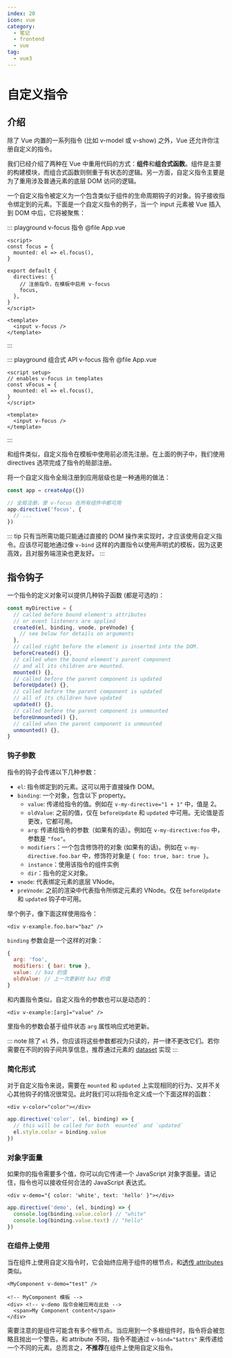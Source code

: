 ```yaml
---
index: 20
icon: vue
category:
  - 笔记
  - frontend
  - vue
tag:
  - vue3
---
```


# 自定义指令

## 介绍

除了 Vue 内置的一系列指令 (比如 v-model 或 v-show) 之外，Vue 还允许你注册自定义的指令。

我们已经介绍了两种在 Vue 中重用代码的方式：**组件**和**组合式函数**。组件是主要的构建模块，而组合式函数则侧重于有状态的逻辑。另一方面，自定义指令主要是为了重用涉及普通元素的底层 DOM 访问的逻辑。

一个自定义指令被定义为一个包含类似于组件的生命周期钩子的对象。钩子接收指令绑定到的元素。下面是一个自定义指令的例子，当一个 input 元素被 Vue 插入到 DOM 中后，它将被聚焦：

::: playground v-focus 指令
@file App.vue

```vue
<script>
const focus = {
  mounted: el => el.focus(),
}

export default {
  directives: {
    // 注册指令，在模板中启用 v-focus
    focus,
  },
}
</script>

<template>
  <input v-focus />
</template>
```

:::

::: playground 组合式 API v-focus 指令
@file App.vue

```vue
<script setup>
// enables v-focus in templates
const vFocus = {
  mounted: el => el.focus(),
}
</script>

<template>
  <input v-focus />
</template>
```

:::

和组件类似，自定义指令在模板中使用前必须先注册。在上面的例子中，我们使用 directives 选项完成了指令的局部注册。

将一个自定义指令全局注册到应用层级也是一种通用的做法：

```js
const app = createApp({})

// 全局注册，使 v-focus 在所有组件中都可用
app.directive('focus', {
  // ...
})
```

::: tip
只有当所需功能只能通过直接的 DOM 操作来实现时，才应该使用自定义指令。应该尽可能地通过像 `v-bind` 这样的内置指令以使用声明式的模板，因为这更高效，且对服务端渲染也更友好。
:::

## 指令钩子

一个指令的定义对象可以提供几种钩子函数 (都是可选的)：

```js
const myDirective = {
  // called before bound element's attributes
  // or event listeners are applied
  created(el, binding, vnode, preVnode) {
    // see below for details on arguments
  },
  // called right before the element is inserted into the DOM.
  beforeCreated() {},
  // called when the bound element's parent component
  // and all its children are mounted.
  mounted() {},
  // called before the parent component is updated
  beforeUpdate() {},
  // called before the parent component is updated
  // all of its children have updated
  updated() {},
  // called before the parent component is unmounted
  beforeUnmounted() {},
  // called when the parent component is unmounted
  unmounted() {},
}
```

### 钩子参数

指令的钩子会传递以下几种参数：

- `el`: 指令绑定到的元素。这可以用于直接操作 DOM。
- `binding`: 一个对象，包含以下 property。
  - `value`: 传递给指令的值。例如在 `v-my-directive="1 + 1"` 中，值是 2。
  - `oldValue`: 之前的值，仅在 `beforeUpdate` 和 `updated` 中可用。无论值是否更改，它都可用。
  - `arg`: 传递给指令的参数（如果有的话）。例如在 `v-my-directive:foo` 中，参数是 `"foo"`。
  - `modifiers`：一个包含修饰符的对象 (如果有的话)。例如在 `v-my-directive.foo.bar` 中，修饰符对象是 `{ foo: true, bar: true }`。
  - `instance`：使用该指令的组件实例
  - `dir`：指令的定义对象。
- `vnode`: 代表绑定元素的底层 VNode。
- `preVnode`: 之前的渲染中代表指令所绑定元素的 VNode。仅在 `beforeUpdate` 和 `updated` 钩子中可用。

举个例子，像下面这样使用指令：

```template
<div v-example.foo.bar="baz" />
```

`binding` 参数会是一个这样的对象：

```js
{
  arg: 'foo',
  modifiers: { bar: true },
  value: // baz 的值
  oldValue: // 上一次更新时 baz 的值
}
```

和内置指令类似，自定义指令的参数也可以是动态的：

```template
<div v-example:[arg]="value" />
```

里指令的参数会基于组件状态 `arg` 属性响应式地更新。

::: note
除了 `el` 外，你应该将这些参数都视为只读的，并一律不更改它们。若你需要在不同的钩子间共享信息，推荐通过元素的 [dataset](https://developer.mozilla.org/en-US/docs/Web/API/HTMLElement/dataset) 实现
:::

### 简化形式

对于自定义指令来说，需要在 `mounted` 和 `updated` 上实现相同的行为、又并不关心其他钩子的情况很常见。此时我们可以将指令定义成一个下面这样的函数：

```template
<div v-color="color"></div>
```

```js
app.directive('color', (el, binding) => {
  // this will be called for both `mounted` and `updated`
  el.style.color = binding.value
})
```

### 对象字面量

如果你的指令需要多个值，你可以向它传递一个 JavaScript 对象字面量。请记住，指令也可以接收任何合法的 JavaScript 表达式。

```template
<div v-demo="{ color: 'white', text: 'hello' }"></div>
```

```js
app.directive('demo', (el, binding) => {
  console.log(binding.value.color) // "white"
  console.log(binding.value.text) // "hello"
})
```

### 在组件上使用

当在组件上使用自定义指令时，它会始终应用于组件的根节点，和[透传 attributes](https://staging-cn.vuejs.org/guide/components/attrs.html) 类似。

```template
<MyComponent v-demo="test" />
```

```template
<!-- MyComponent 模板 -->
<div> <!-- v-demo 指令会被应用在此处 -->
  <span>My Component content</span>
</div>
```

需要注意的是组件可能含有多个根节点。当应用到一个多根组件时，指令将会被忽略且抛出一个警告。和 attribute 不同，指令不能通过 `v-bind="$attrs"` 来传递给一个不同的元素。总而言之，**不推荐**在组件上使用自定义指令。
